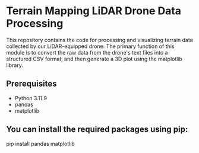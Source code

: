 # Terrain Mapping LiDAR Drone Data Processing
This repository contains the code for processing and visualizing terrain data collected by our LiDAR-equipped drone. The primary function of this module is to convert the raw data from the drone's text files into a structured CSV format, and then generate a 3D plot using the matplotlib library.

## Prerequisites
* Python 3.11.9
* pandas
* matplotlib

## You can install the required packages using pip:

pip install pandas matplotlib
